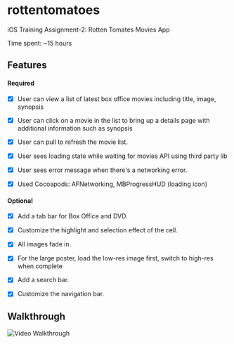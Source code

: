rottentomatoes
==============

iOS Training Assignment-2: Rotten Tomates Movies App

Time spent: ~15 hours

Features
---------
#### Required
- [x] User can view a list of latest box office movies including title, image, synopsis
- [x] User can click on a movie in the list to bring up a details page with additional information such as synopsis
- [x] User can pull to refresh the movie list.
- [x] User sees loading state while waiting for movies API using third party lib
- [x] User sees error message when there's a networking error. 
- [x] Used Cocoapods: AFNetworking, MBProgressHUD (loading icon)


#### Optional

- [x] Add a tab bar for Box Office and DVD.
- [x] Customize the highlight and selection effect of the cell.
- [x] All images fade in.
- [x] For the large poster, load the low-res image first, switch to high-res when complete
- [x] Add a search bar.
- [x] Customize the navigation bar.


Walkthrough
------------
![Video Walkthrough](rottentomatoes.gif)
